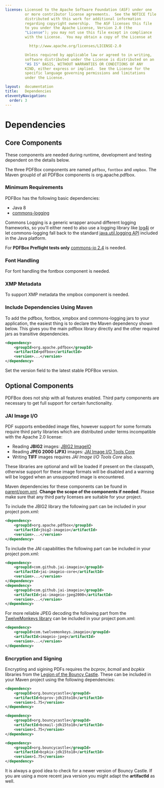```yaml
---
license: Licensed to the Apache Software Foundation (ASF) under one
         or more contributor license agreements.  See the NOTICE file
         distributed with this work for additional information
         regarding copyright ownership.  The ASF licenses this file
         to you under the Apache License, Version 2.0 (the
         "License"); you may not use this file except in compliance
         with the License.  You may obtain a copy of the License at

           http://www.apache.org/licenses/LICENSE-2.0

         Unless required by applicable law or agreed to in writing,
         software distributed under the License is distributed on an
         "AS IS" BASIS, WITHOUT WARRANTIES OR CONDITIONS OF ANY
         KIND, either express or implied.  See the License for the
         specific language governing permissions and limitations
         under the License.

layout:  documentation
title:   Dependencies
eleventyNavigation:
  order: 3
---
```


# Dependencies

## Core Components

<p class="alert alert-info">These components are needed during runtime, development and testing dependent on the details below.</p>

The three PDFBox components are named ```pdfbox```, ```fontbox``` and ```xmpbox```. The Maven groupId of all PDFBox components is org.apache.pdfbox.

### Minimum Requirements

PDFBox has the following basic dependencies:

- Java 8
- [commons-logging](http://commons.apache.org/logging/)

Commons Logging is a generic wrapper around different logging frameworks, so you'll either need to also use a logging library like [log4j](http://logging.apache.org/log4j/)
or let commons-logging fall back to the standard [java.util.logging API](http://java.sun.com/j2se/1.4.2/docs/guide/util/logging/overview.html)
included in the Java platform.

For **PDFBox Preflight tests only** [commons-io 2.4](https://commons.apache.org/proper/commons-io/) is needed.

### Font Handling
For font handling the fontbox component is needed.

### XMP Metadata
To support XMP metadata the xmpbox component is needed.

### Include Dependencies Using Maven
To add the pdfbox, fontbox, xmpbox and commons-logging jars to your application, the easiest thing is to declare the Maven dependency shown below. This gives you the main pdfbox library directly and the other required jars as transitive dependencies.

```xml
<dependency>
    <groupId>org.apache.pdfbox</groupId>
    <artifactId>pdfbox</artifactId>
    <version>...</version>
</dependency>
```

Set the version field to the latest stable PDFBox version.

## Optional Components

PDFBox does not ship with all features enabled. Third party components are necessary to get full support for certain functionality.

### JAI Image I/O

PDF supports embedded image files, however support for some formats require third party libraries which are distributed under terms incompatible with the Apache 2.0 license:

- Reading **JBIG2** images: [JBIG2 ImageIO](https://pdfbox.apache.org/download.cgi#JBIG2)
- Reading **JPEG 2000 (JPX)** images: [JAI Image I/O Tools Core](https://java.net/projects/jai-imageio-core)
- Writing **TIFF** images requires *JAI Image I/O Tools Core* also.

These libraries are optional and will be loaded if present on the classpath, otherwise support for these image formats will be disabled and a warning will be logged when an unsupported image is encountered.

Maven dependencies for these components can be found in [parent/pom.xml](https://svn.apache.org/viewvc/pdfbox/trunk/parent/pom.xml?view=markup). **Change the scope of the components if needed**. Please make sure that any third party licenses are suitable for your project.

To include the JBIG2 library the following part can be included in your project pom.xml:

```xml
<dependency>
    <groupId>org.apache.pdfbox</groupId>
    <artifactId>jbig2-imageio</artifactId>
    <version>...</version>
</dependency>
```

To include the JAI capabilities the following part can be included in your project pom.xml:

```xml
<dependency>
    <groupId>com.github.jai-imageio</groupId>
    <artifactId>jai-imageio-core</artifactId>
    <version>...</version>
</dependency>
<dependency>
    <groupId>com.github.jai-imageio</groupId>
    <artifactId>jai-imageio-jpeg2000</artifactId>
    <version>...</version>
</dependency>
```

For more reliable JPEG decoding the following part from the [TwelveMonkeys library](https://github.com/haraldk/TwelveMonkeys) can be included in your project pom.xml:

```xml
<dependency>
    <groupId>com.twelvemonkeys.imageio</groupId>
    <artifactId>imageio-jpeg</artifactId>
    <version>...</version>
</dependency>
```

### Encryption and Signing

Encrypting and sigining PDFs requires the *bcprov*, *bcmail* and *bcpkix* libraries from the [Legion of the Bouncy Castle](http://www.bouncycastle.org/). These can be included in your Maven project using the following dependencies:

```xml
<dependency>
    <groupId>org.bouncycastle</groupId>
    <artifactId>bcprov-jdk15to18</artifactId>
    <version>1.75</version>
</dependency>

<dependency>
    <groupId>org.bouncycastle</groupId>
    <artifactId>bcmail-jdk15to18</artifactId>
    <version>1.75</version>
</dependency>

<dependency>
    <groupId>org.bouncycastle</groupId>
    <artifactId>bcpkix-jdk15to18</artifactId>
    <version>1.75</version>
</dependency>
```
<p class="alert alert-info">It is always a good idea to check for a newer version of Bouncy Castle. If you are using a more recent java version you might adapt the <b>artifactId</b> as well.</p>
